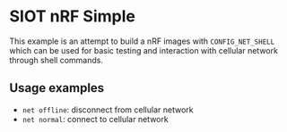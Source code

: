 # SIOT nRF Simple

This example is an attempt to build a nRF images with `CONFIG_NET_SHELL` which
can be used for basic testing and interaction with cellular network through
shell commands.

## Usage examples

- `net offline`: disconnect from cellular network
- `net normal`: connect to cellular network
